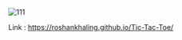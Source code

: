 ![111](https://github.com/RoshanKhalinG/Palindroe-Checker/assets/102815285/95b11de3-c0d7-4283-97d8-d08fc603216c)


Link : https://roshankhaling.github.io/Tic-Tac-Toe/